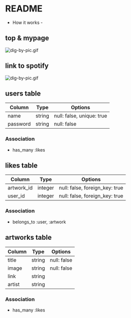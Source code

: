 # README

- How it works -

## top & mypage

![dig-by-pic.gif](https://github.com/yukiaga/dig-by-pic/wiki/images/dig-by-pic.gif)

## link to spotify

![dig-by-pic.gif](https://github.com/yukiaga/dig-by-pic/wiki/images/dig-by-pic2.gif)

## users table

|Column|Type|Options|
|------|----|-------|
|name|string|null: false, unique: true|
|password|string|null: false|

### Association

- has_many :likes

## likes table

|Column|Type|Options|
|------|----|-------|
|artwork_id|integer|null: false, foreign_key: true|
|user_id|integer|null: false, foreign_key: true|

### Association

- belongs_to :user, :artwork


## artworks table

|Column|Type|Options|
|------|----|-------|
|title|string|null: false|
|image|string|null: false|
|link|string||
|artist|string||

### Association

- has_many :likes
